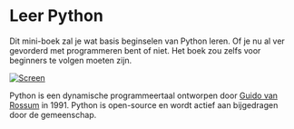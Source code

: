 Leer Python
======

Dit mini-boek zal je wat basis beginselen van Python leren. Of je nu al ver gevorderd met programmeren bent of niet. Het boek zou zelfs voor beginners te volgen moeten zijn.

[![Screen](http://upload.wikimedia.org/wikipedia/commons/4/4a/Python3-powered_hello-world.svg)](http://upload.wikimedia.org/wikipedia/commons/4/4a/Python3-powered_hello-world.svg)

Python is een dynamische programmeertaal ontworpen door [Guido van Rossum](http://nl.wikipedia.org/wiki/Guido_van_Rossum) in 1991. Python is open-source en wordt actief aan bijgedragen door de gemeenschap.
